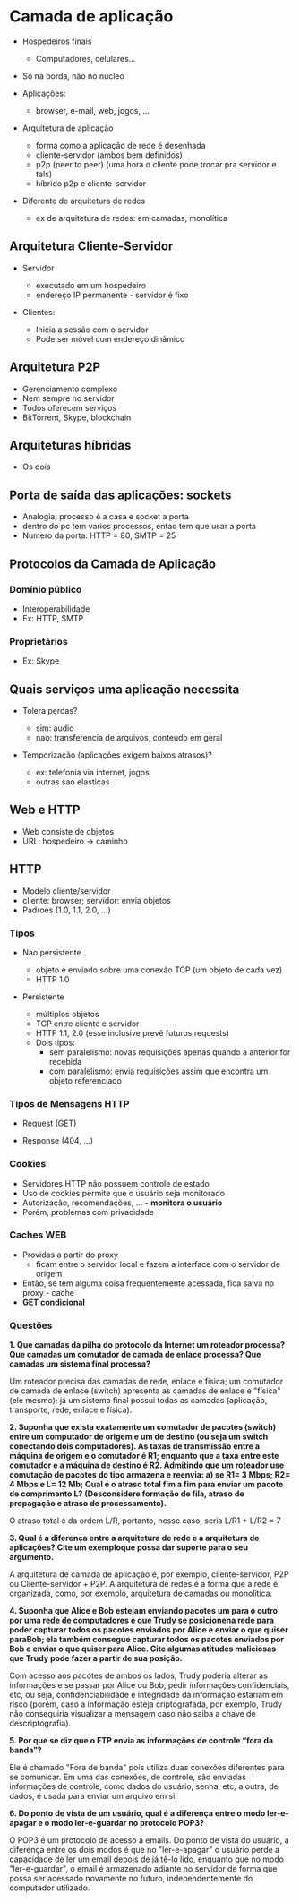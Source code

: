 <!-- Aula 3 -->

# Camada de aplicação

- Hospedeiros finais
  - Computadores, celulares...

- Só na borda, não no núcleo
- Aplicações:
  - browser, e-mail, web, jogos, ...

- Arquitetura de aplicação
  - forma como a aplicação de rede é desenhada
  - cliente-servidor (ambos bem definidos)
  - p2p (peer to peer) (uma hora o cliente pode trocar pra servidor e tals)
  - híbrido p2p e cliente-servidor

- Diferente de arquitetura de redes
  - ex de arquitetura de redes: em camadas, monolítica

## Arquitetura Cliente-Servidor

- Servidor
  - executado em um hospedeiro
  - endereço IP permanente - servidor é fixo

- Clientes:
  - Inicia a sessão com o servidor
  - Pode ser móvel com endereço dinâmico

## Arquitetura P2P

- Gerenciamento complexo
- Nem sempre no servidor
- Todos oferecem serviços
- BitTorrent, Skype, blockchain

## Arquiteturas híbridas

- Os dois

## Porta de saída das aplicações: sockets

- Analogia: processo é a casa e socket a porta
- dentro do pc tem varios processos, entao tem que usar a porta
- Numero da porta: HTTP = 80, SMTP = 25

## Protocolos da Camada de Aplicação

### Domínio público

- Interoperabilidade
- Ex: HTTP, SMTP

### Proprietários

- Ex: Skype

## Quais serviços uma aplicação necessita

- Tolera perdas?
  - sim: audio
  - nao: transferencia de arquivos, conteudo em geral

- Temporização (aplicações exigem baixos atrasos)?
  - ex: telefonia via internet, jogos
  - outras sao elasticas

## Web e HTTP

- Web consiste de objetos
- URL: hospedeiro -> caminho

## HTTP

- Modelo cliente/servidor
- cliente: browser; servidor: envia objetos
- Padroes (1.0, 1.1, 2.0, ...)

### Tipos 

- Nao persistente
  - objeto é enviado sobre uma conexão TCP (um objeto de cada vez)
  - HTTP 1.0

- Persistente
  - múltiplos objetos
  - TCP entre cliente e servidor
  - HTTP 1.1, 2.0 (esse inclusive prevê futuros requests)
  - Dois tipos:
    - sem paralelismo: novas requisições apenas quando a anterior for recebida
    - com paralelismo: envia requisições assim que encontra um objeto referenciado

### Tipos de Mensagens HTTP

- Request (GET)

- Response (404, ...)

### Cookies

- Servidores HTTP não possuem controle de estado
- Uso de cookies permite que o usuário seja monitorado
- Autorização, recomendações, ... - **monitora o usuário**
- Porém, problemas com privacidade

### Caches WEB
- Providas a partir do proxy
  - ficam entre o servidor local e fazem a interface com o servidor de origem
- Então, se tem alguma coisa frequentemente acessada, fica salva no proxy - cache
- **GET condicional**

### Questões

**1. Que camadas da pilha do protocolo da Internet um roteador processa? Que camadas um comutador de camada de enlace processa? Que camadas um sistema final processa?**

Um roteador precisa das camadas de rede, enlace e física; um comutador de camada de enlace (switch) apresenta as camadas de enlace e "física" (ele mesmo); já um sistema final possui todas as camadas (aplicação, transporte, rede, enlace e física).

**2. Suponha que exista exatamente um comutador de pacotes (switch) entre um computador de origem e um de destino (ou seja um switch conectando dois computadores). As taxas de transmissão entre a máquina de origem e o comutador é R1; enquanto que a taxa entre este comutador e a máquina de destino é R2. Admitindo que um roteador use comutação de pacotes do tipo armazena e reenvia: a) se R1= 3 Mbps; R2= 4 Mbps e L= 12 Mb; Qual é o atraso total fim a fim para enviar um pacote de comprimento L? (Desconsidere formação de fila, atraso de propagação e atraso de processamento).**

O atraso total é da ordem L/R, portanto, nesse caso, seria L/R1 + L/R2 = 7

**3. Qual é a diferença entre a arquitetura de rede e a arquitetura de aplicações? Cite um exemploque possa dar suporte para o seu argumento.**

A arquitetura de camada de aplicação é, por exemplo, cliente-servidor, P2P ou Cliente-servidor + P2P. A arquitetura de redes é a forma que a rede é organizada, como, por exemplo, arquitetura de camadas ou monolítica.

**4. Suponha que Alice e Bob estejam enviando pacotes um para o outro por uma rede de computadores e que Trudy se posicionena rede para poder capturar todos os pacotes enviados por Alice e enviar o que quiser paraBob; ela também consegue capturar todos os pacotes enviados por Bob e enviar o que quiser para Alice. Cite algumas atitudes maliciosas que Trudy pode fazer a partir de sua posição.**

Com acesso aos pacotes de ambos os lados, Trudy poderia alterar as informações e se passar por Alice ou Bob, pedir informações confidenciais, etc, ou seja, confidenciabilidade e integridade da informação estariam em risco (porém, caso a informação esteja criptografada, por exemplo, Trudy não conseguiria visualizar a mensagem caso não saiba a chave de descriptografia).

**5. Por que se diz que o FTP envia as informações de controle “fora da banda”?**

Ele é chamado "Fora de banda" pois utiliza duas conexões diferentes para se comunicar. Em uma das conexões, de controle, são enviadas informações de controle, como dados do usuário, senha, etc; a outra, de dados, é usada para enviar um arquivo em si.

**6. Do ponto de vista de um usuário, qual é a diferença entre o modo ler-e-apagar e o modo ler-e-guardar no protocolo POP3?**

O POP3 é um protocolo de acesso a emails. Do ponto de vista do usuário, a diferença entre os dois modos é que no "ler-e-apagar" o usuário perde a capacidade de ler um email depois de já tê-lo lido, enquanto que no modo "ler-e-guardar", o email é armazenado adiante no servidor de forma que possa ser acessado novamente no futuro, independentemente do computador utilizado.
